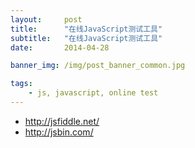 ```yaml
---
layout:     post
title:      "在线JavaScript测试工具"
subtitle:   "在线JavaScript测试工具"
date:       2014-04-28

banner_img: /img/post_banner_common.jpg

tags:
    - js, javascript, online test
---
```


* http://jsfiddle.net/
* http://jsbin.com/
